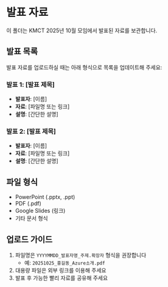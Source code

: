 # 발표 자료

이 폴더는 KMCT 2025년 10월 모임에서 발표된 자료를 보관합니다.

## 발표 목록

발표 자료를 업로드하실 때는 아래 형식으로 목록을 업데이트해 주세요:

### 발표 1: [발표 제목]
- **발표자**: [이름]
- **자료**: [파일명 또는 링크]
- **설명**: [간단한 설명]

### 발표 2: [발표 제목]
- **발표자**: [이름]
- **자료**: [파일명 또는 링크]
- **설명**: [간단한 설명]

## 파일 형식

- PowerPoint (.pptx, .ppt)
- PDF (.pdf)
- Google Slides (링크)
- 기타 문서 형식

## 업로드 가이드

1. 파일명은 `YYYYMMDD_발표자명_주제.확장자` 형식을 권장합니다
   - 예: `20251025_홍길동_Azure소개.pdf`
2. 대용량 파일은 외부 링크를 이용해 주세요
3. 발표 후 가능한 빨리 자료를 공유해 주세요
